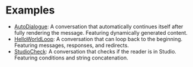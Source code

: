 # Examples
* [AutoDialogue](./AutoDialogue.lua): A conversation that automatically continues itself after fully rendering the message. Featuring dynamically generated content.
* [HelloWorldLoop](./HelloWorldLoop.lua): A conversation that can loop back to the beginning. Featuring messages, responses, and redirects.
* [StudioCheck](./StudioCheck.lua): A conversation that checks if the reader is in Studio. Featuring conditions and string concatenation.